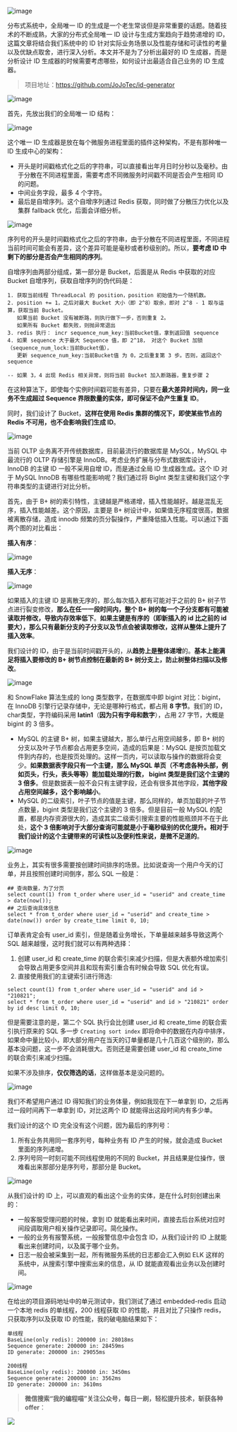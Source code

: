 ![image](https://zhxhash-blog.oss-cn-beijing.aliyuncs.com/%E4%B8%80%E7%A7%8D%E7%AE%80%E6%98%93%E4%BD%86%E8%80%83%E8%99%91%E5%85%A8%E9%9D%A2%E7%9A%84ID%E7%94%9F%E6%88%90%E5%99%A8%E6%80%9D%E8%80%83/logo.jpg)

分布式系统中，全局唯一 ID 的生成是一个老生常谈但是非常重要的话题。随着技术的不断成熟，大家的分布式全局唯一 ID 设计与生成方案趋向于趋势递增的 ID，这篇文章将结合我们系统中的 ID 针对实际业务场景以及性能存储和可读性的考量以及优缺点取舍，进行深入分析。本文并不是为了分析出最好的 ID 生成器，而是分析设计 ID 生成器的时候需要考虑哪些，如何设计出最适合自己业务的 ID 生成器。

> 项目地址：https://github.com/JoJoTec/id-generator

![image](https://zhxhash-blog.oss-cn-beijing.aliyuncs.com/%E4%B8%80%E7%A7%8D%E7%AE%80%E6%98%93%E4%BD%86%E8%80%83%E8%99%91%E5%85%A8%E9%9D%A2%E7%9A%84ID%E7%94%9F%E6%88%90%E5%99%A8%E6%80%9D%E8%80%83/1.%E6%88%91%E4%BB%AC%E7%9A%84%E5%85%A8%E5%B1%80%E5%94%AF%E4%B8%80%20ID%20%E8%AE%BE%E8%AE%A1.jpg)

首先，先放出我们的全局唯一 ID 结构：

![image](https://zhxhash-blog.oss-cn-beijing.aliyuncs.com/%E4%B8%80%E7%A7%8D%E7%AE%80%E6%98%93%E4%BD%86%E8%80%83%E8%99%91%E5%85%A8%E9%9D%A2%E7%9A%84ID%E7%94%9F%E6%88%90%E5%99%A8%E6%80%9D%E8%80%83/structure.png)


这个唯一 ID 生成器是放在每个微服务进程里面的插件这种架构，不是有那种唯一 ID 生成中心的架构：
- 开头是时间戳格式化之后的字符串，可以直接看出年月日时分秒以及毫秒。由于分散在不同进程里面，需要考虑不同微服务时间戳不同是否会产生相同 ID 的问题。
- 中间业务字段，最多 4 个字符。
- 最后是自增序列。这个自增序列通过 Redis 获取，同时做了分散压力优化以及集群 fallback 优化，后面会详细分析。

![image](https://zhxhash-blog.oss-cn-beijing.aliyuncs.com/%E4%B8%80%E7%A7%8D%E7%AE%80%E6%98%93%E4%BD%86%E8%80%83%E8%99%91%E5%85%A8%E9%9D%A2%E7%9A%84ID%E7%94%9F%E6%88%90%E5%99%A8%E6%80%9D%E8%80%83/2.%E5%94%AF%E4%B8%80%E6%80%A7%E4%B8%8E%E9%AB%98%E5%8F%AF%E7%94%A8%E6%80%A7%E6%80%9D%E8%80%83.jpg)

序列号的开头是时间戳格式化之后的字符串，由于分散在不同进程里面，不同进程当前时间可能会有差异，这个差异可能是毫秒或者秒级别的。所以，**要考虑 ID 中剩下的部分是否会产生相同的序列**。

自增序列由两部分组成，第一部分是 Bucket，后面是从 Redis 中获取的对应 Bucket 自增序列，获取自增序列的伪代码是：

```
1. 获取当前线程 ThreadLocal 的 position，position 初始值为一个随机数。
2. position += 1，之后对最大 Bucket 大小（即 2^8）取余，即对 2^8 - 1 取与运算，获取当前 Bucket。
   如果当前 Bucket 没有被断路，则执行做下一步，否则重复 2。
   如果所有 Bucket 都失败，则抛异常退出
3. redis 执行： incr sequence_num_key:当前Bucket值，拿到返回值 sequence
4. 如果 sequence 大于最大 Sequence 值，即 2^18， 对这个 Bucket 加锁（sequence_num_lock:当前Bucket值），
   更新 sequence_num_key:当前Bucket值 为 0，之后重复第 3 步。否则，返回这个 sequence
   
-- 如果 3，4 出现 Redis 相关异常，则将当前 Bucket 加入断路器，重复步骤 2
```

在这种算法下，即使每个实例时间戳可能有差异，只要在**最大差异时间内，同一业务不生成超过 Sequence 界限数量的实体，即可保证不会产生重复 ID**。

同时，我们设计了 Bucket，**这样在使用 Redis 集群的情况下，即使某些节点的 Redis 不可用，也不会影响我们生成 ID**。


![image](https://zhxhash-blog.oss-cn-beijing.aliyuncs.com/%E4%B8%80%E7%A7%8D%E7%AE%80%E6%98%93%E4%BD%86%E8%80%83%E8%99%91%E5%85%A8%E9%9D%A2%E7%9A%84ID%E7%94%9F%E6%88%90%E5%99%A8%E6%80%9D%E8%80%83/3.%E6%95%B0%E6%8D%AE%E5%BA%93%E4%B8%BB%E9%94%AE%E6%8F%92%E5%85%A5%E6%80%A7%E8%83%BD%E6%80%9D%E8%80%83.jpg)

当前 OLTP 业务离不开传统数据库，目前最流行的数据库是 MySQL，MySQL 中最流行的 OLTP 存储引擎是 InnoDB。考虑业务扩展与分布式数据库设计，InnoDB 的主键 ID 一般不采用自增 ID，而是通过全局 ID 生成器生成。这个 ID 对于 MySQL InnoDB 有哪些性能影响呢？我们通过将 BigInt 类型主键和我们这个字符串类型的主键进行对比分析。

首先，由于 B+ 树的索引特性，主键越是严格递增，插入性能越好。越是混乱无序，插入性能越差。这个原因，主要是 B+ 树设计中，如果值无序程度很高，数据被离散存储，造成 innodb 频繁的页分裂操作，严重降低插入性能。可以通过下面两个图的对比看出：

**插入有序**：

![image](https://zhxhash-blog.oss-cn-beijing.aliyuncs.com/%E4%B8%80%E7%A7%8D%E7%AE%80%E6%98%93%E4%BD%86%E8%80%83%E8%99%91%E5%85%A8%E9%9D%A2%E7%9A%84ID%E7%94%9F%E6%88%90%E5%99%A8%E6%80%9D%E8%80%83/b%2Btree_ordered.gif)

**插入无序**：

![image](https://zhxhash-blog.oss-cn-beijing.aliyuncs.com/%E4%B8%80%E7%A7%8D%E7%AE%80%E6%98%93%E4%BD%86%E8%80%83%E8%99%91%E5%85%A8%E9%9D%A2%E7%9A%84ID%E7%94%9F%E6%88%90%E5%99%A8%E6%80%9D%E8%80%83/b%2Btree_not_ordered.gif)


如果插入的主键 ID 是离散无序的，那么每次插入都有可能对于之前的 B+ 树子节点进行裂变修改，**那么在任一一段时间内，整个 B+ 树的每一个子分支都有可能被读取并修改，导致内存效率低下**。**如果主键是有序的（即新插入的 id 比之前的 id 要大），那么只有最新分支的子分支以及节点会被读取修改，这样从整体上提升了插入效率**。

我们设计的 ID，由于是当前时间戳开头的，从**趋势上是整体递增**的。**基本上能满足将插入要修改的 B+ 树节点控制在最新的 B+ 树分支上，防止树整体扫描以及修改**。

![image](https://zhxhash-blog.oss-cn-beijing.aliyuncs.com/%E4%B8%80%E7%A7%8D%E7%AE%80%E6%98%93%E4%BD%86%E8%80%83%E8%99%91%E5%85%A8%E9%9D%A2%E7%9A%84ID%E7%94%9F%E6%88%90%E5%99%A8%E6%80%9D%E8%80%83/4.%E6%95%B0%E6%8D%AE%E5%BA%93%E7%B4%A2%E5%BC%95%E6%80%A7%E8%83%BD%E6%80%9D%E8%80%83.jpg)

和 SnowFlake 算法生成的 long 类型数字，在数据库中即 bigint 对比：bigint，在 InnoDB 引擎行记录存储中，无论是哪种行格式，都占用 **8 字节**。我们的 ID，char类型，字符编码采用 **latin1**（**因为只有字母和数字**），占用 27 字节，大概是 bigint 的 3 倍多。
- MySQL 的主键 B+ 树，如果主键越大，那么单行占用空间越多，即 B+ 树的分支以及叶子节点都会占用更多空间，造成的后果是：MySQL 是按页加载文件到内存的，也是按页处理的。这样一页内，可以读取与操作的数据将会变少。**如果数据表字段只有一个主键，那么 MySQL 单页（不考虑各种头部，例如页头，行头，表头等等）能加载处理的行数， bigint 类型是我们这个主键的 3 倍多**。但是数据表一般不会只有主键字段，还会有很多其他字段，**其他字段占用空间越多，这个影响越小**。
- MySQL 的二级索引，叶子节点的值是主键，那么同样的，单页加载的叶子节点数量，bigint 类型是我们这个主键的 3 倍多。但是目前一般 MySQL 的配置，都是内存资源很大的，造成其实二级索引搜索主要的性能瓶颈并不在于此处，**这个 3 倍影响对于大部分查询可能就是小于毫秒级别的优化提升。相对于我们设计的这个主键带来的可读性以及便利性来说，是微不足道的**。

![image](https://zhxhash-blog.oss-cn-beijing.aliyuncs.com/%E4%B8%80%E7%A7%8D%E7%AE%80%E6%98%93%E4%BD%86%E8%80%83%E8%99%91%E5%85%A8%E9%9D%A2%E7%9A%84ID%E7%94%9F%E6%88%90%E5%99%A8%E6%80%9D%E8%80%83/5.%E6%95%B0%E6%8D%AE%E5%BA%93%E6%9F%A5%E8%AF%A2%E6%80%A7%E8%83%BD%E4%BC%98%E5%8C%96.jpg)

业务上，其实有很多需要按创建时间排序的场景。比如说查询一个用户今天的订单，并且按照创建时间倒序，那么 SQL 一般是：

```
## 查询数量，为了分页
select count(1) from t_order where user_id = "userid" and create_time > date(now());
## 之后查询具体信息
select * from t_order where user_id = "userid" and create_time > date(now()) order by create_time limit 0, 10;
```
订单表肯定会有 user_id 索引，但是随着业务增长，下单量越来越多导致这两个 SQL 越来越慢，这时我们就可以有两种选择：

1. 创建 user_id 和 create_time 的联合索引来减少扫描，但是大表额外增加索引会导致占用更多空间并且和现有索引重合有时候会导致 SQL 优化有误。
2. 直接使用我们的主键索引进行筛选:
```
select count(1) from t_order where user_id = "userid" and id > "210821";
select * from t_order where user_id = "userid" and id > "210821" order by id desc limit 0, 10;
```
但是需要注意的是，第二个 SQL 执行会比创建 user_id 和 create_time 的联合索引执行原来的 SQL 多一步 `Creating sort index` 即将命中的数据在内存中排序，如果命中量比较小，即大部分用户在当天的订单量都是几十几百这个级别的，那么基本没问题，这一步不会消耗很大。否则还是需要创建 user_id 和 create_time 的联合索引来减少扫描。

如果不涉及排序，**仅仅筛选的话**，这样做基本是没问题的。

![image](https://zhxhash-blog.oss-cn-beijing.aliyuncs.com/%E4%B8%80%E7%A7%8D%E7%AE%80%E6%98%93%E4%BD%86%E8%80%83%E8%99%91%E5%85%A8%E9%9D%A2%E7%9A%84ID%E7%94%9F%E6%88%90%E5%99%A8%E6%80%9D%E8%80%83/6.%E4%B8%9A%E5%8A%A1%E6%95%8F%E6%84%9F%E4%BF%A1%E6%81%AF.jpg)

我们不希望用户通过 ID 得知我们的业务体量，例如我现在下一单拿到 ID，之后再过一段时间再下一单拿到 ID，对比这两个 ID 就能得出这段时间内有多少单。

我们设计的这个 ID 完全没有这个问题，因为最后的序列号：
1. 所有业务共用同一套序列号，每种业务有 ID 产生的时候，就会造成 Bucket 里面的序列递增。
2. 序列号同一时刻可能不同线程使用的不同的 Bucket，并且结果是位操作，很难看出来那部分是序列号，那部分是 Bucket。

![image](https://zhxhash-blog.oss-cn-beijing.aliyuncs.com/%E4%B8%80%E7%A7%8D%E7%AE%80%E6%98%93%E4%BD%86%E8%80%83%E8%99%91%E5%85%A8%E9%9D%A2%E7%9A%84ID%E7%94%9F%E6%88%90%E5%99%A8%E6%80%9D%E8%80%83/7.%E5%8F%AF%E8%AF%BB%E6%80%A7.jpg)

从我们设计的 ID 上，可以直观的看出这个业务的实体，是在什么时刻创建出来的：
- 一般客服受理问题的时候，拿到 ID 就能看出来时间，直接去后台系统对应时间段调取用户相关操作记录即可。简化操作。
- 一般的业务有报警系统，一般报警信息中会包含 ID，从我们设计的 ID 上就能看出来创建时间，以及属于哪个业务。
- 日志一般会被采集到一起，所有微服务系统的日志都会汇入例如 ELK 这样的系统中，从搜索引擎中搜索出来的信息，从 ID 就能直观看出业务以及创建时间。

![image](https://zhxhash-blog.oss-cn-beijing.aliyuncs.com/%E4%B8%80%E7%A7%8D%E7%AE%80%E6%98%93%E4%BD%86%E8%80%83%E8%99%91%E5%85%A8%E9%9D%A2%E7%9A%84ID%E7%94%9F%E6%88%90%E5%99%A8%E6%80%9D%E8%80%83/8.%E6%80%A7%E8%83%BD%E6%B5%8B%E8%AF%95.jpg)

在给出的项目源码地址中的单元测试中，我们测试了通过 embedded-redis 启动一个本地 redis 的单线程，200 线程获取 ID 的性能，并且对比了只操作 redis，只获取序列以及获取 ID 的性能，我的破电脑结果如下：
```
单线程
BaseLine(only redis): 200000 in: 28018ms
Sequence generate: 200000 in: 28459ms
ID generate: 200000 in: 29055ms

200线程
BaseLine(only redis): 200000 in: 3450ms
Sequence generate: 200000 in: 3562ms
ID generate: 200000 in: 3610ms
```
> **微信搜索“我的编程喵”关注公众号，每日一刷，轻松提升技术，斩获各种offer**：

![](https://zhxhash-blog.oss-cn-beijing.aliyuncs.com/%E5%85%AC%E4%BC%97%E5%8F%B7QR.gif)